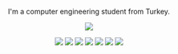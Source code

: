 <div align = "center">
  <p>I'm a computer engineering student from Turkey.</p>

  <img src = "https://github-readme-stats.vercel.app/api/top-langs/?username=ali-berk&theme=vue-dark&show_icons=true&hide_border=true&layout=donut"> </img>
  
  <img src = "https://custom-icon-badges.demolab.com/badge/C%23-%23239120.svg?logo=cshrp&logoColor=white"></img>
  <img src = "https://img.shields.io/badge/JavaScript-F7DF1E?logo=javascript&logoColor=000"></img>
  <img src = "https://img.shields.io/badge/TypeScript-3178C6?logo=typescript&logoColor=fff"></img>
  <img src = "https://img.shields.io/badge/React-%2320232a.svg?logo=react&logoColor=%2361DAFB"></img>
  <img src = "https://img.shields.io/badge/HTML-%23E34F26.svg?logo=html5&logoColor=white"></img>
  <img src = "https://img.shields.io/badge/CSS-1572B6?logo=css3&logoColor=fff"></img>
  <img src = "https://img.shields.io/badge/Git-F05032?logo=git&logoColor=fff"></img>

  
</div>
<!---
signed by fanitonia (16.12.2023)
--->
